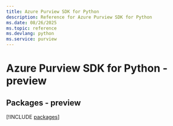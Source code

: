 ```yaml
---
title: Azure Purview SDK for Python
description: Reference for Azure Purview SDK for Python
ms.date: 08/26/2025
ms.topic: reference
ms.devlang: python
ms.service: purview
---
```

# Azure Purview SDK for Python - preview
## Packages - preview
[!INCLUDE [packages](purview-index.md)]